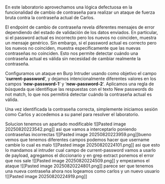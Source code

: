 En este laboratorio aprovechamos una lógica defectuosa en la funcionalidad de cambio de contraseña para realizar un ataque de fuerza bruta contra la contraseña actual de Carlos.

El endpoint de cambio de contraseña revela diferentes mensajes de error dependiendo del estado de validación de los datos enviados. En particular, si el password actual es incorrecto pero los nuevos no coinciden, muestra un mensaje genérico. Sin embargo, si el password actual es correcto pero los nuevos no coinciden, muestra específicamente que las nuevas contraseñas no coinciden. Esto nos permite detectar cuándo una contraseña actual es válida sin necesidad de cambiar realmente la contraseña.

Configuramos un ataque en Burp Intruder usando como objetivo el campo ‘**current-password**‘, y dejamos intencionalmente diferentes valores en los campos ‘**new-password-1**‘ y ‘**new-password-2**‘. Aplicamos una regla de búsqueda que identifique las respuestas con el texto New passwords do not match, lo que nos permitirá detectar cuándo la contraseña actual es válida.

Una vez identificada la contraseña correcta, simplemente iniciamos sesión como Carlos y accedemos a su panel para resolver el laboratorio.

Solucion
tenemos un apartado modificable
![[Pasted image 20250820223542.png]]
asi que vamos  a interceptarlo poniendo contraseñas incorrectas
![[Pasted image 20250820223959.png]]bueno vemos que tenemos diferentes campos podemos hacer que username cambie lo cual es malo
![[Pasted image 20250820224101.png]]
asi que esto lo mandamos al intruder cual campo de current-password vamos a usarlo de payload, agregamos el diccionario y en grep extract ponemos el error que nos sale
![[Pasted image 20250820224509.png]]
y empezamos el ataque
![[Pasted image 20250820224801.png]]
parece ser que tenemos una nueva contraseña
ahora nos logeamos como carlos y un nuevo usuario
![[Pasted image 20250820224919.png]]



